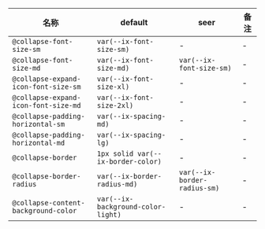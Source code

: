 | 名称 | default | seer | 备注 |
| --- | --- | --- | --- |
| `@collapse-font-size-sm` | `var(--ix-font-size-sm)` | - | - |
| `@collapse-font-size-md` | `var(--ix-font-size-md)` | `var(--ix-font-size-sm)` | - |
| `@collapse-expand-icon-font-size-sm` | `var(--ix-font-size-xl)` | - | - |
| `@collapse-expand-icon-font-size-md` | `var(--ix-font-size-2xl)` | - | - |
| `@collapse-padding-horizontal-sm` | `var(--ix-spacing-md)` | - | - |
| `@collapse-padding-horizontal-md` | `var(--ix-spacing-lg)` | - | - |
| `@collapse-border` | `1px solid var(--ix-border-color)` | - | - |
| `@collapse-border-radius` | `var(--ix-border-radius-md)` | `var(--ix-border-radius-sm)` | - |
| `@collapse-content-background-color` | `var(--ix-background-color-light)` | - | - |
